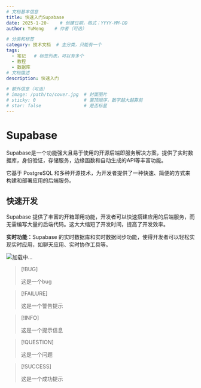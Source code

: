 ```yaml
---
# 文档基本信息
title: 快速入门Supabase
date: 2025-1-20-    # 创建日期，格式：YYYY-MM-DD
author: YuMeng    # 作者（可选）

# 分类和标签
category: 技术文档  # 主分类，只能有一个
tags: 
  - 笔记   # 标签列表，可以有多个
  - 教程   
  - 数据库
# 文档描述
description: 快速入门

# 额外信息（可选）
# image: /path/to/cover.jpg  # 封面图片
# sticky: 0                  # 置顶顺序，数字越大越靠前
# star: false                # 是否标星
---
```


<ReadingProgress/>


# Supabase

Supabase是一个功能强大且易于使用的开源后端即服务解决方案，提供了实时数据库，身份验证，存储服务，边缘函数和自动生成的API等丰富功能。

它基于 PostgreSQL 和多种开源技术，为开发者提供了一种快速、简便的方式来构建和部署应用的后端服务。

## **快速开发**

Supabase 提供了丰富的开箱即用功能，开发者可以快速搭建应用的后端服务，而无需编写大量的后端代码。这大大缩短了开发时间，提高了开发效率。

**实时功能**：Supabase 的实时数据库和实时数据同步功能，使得开发者可以轻松实现实时应用，如聊天应用、实时协作工具等。

<img v-lazy="'https://s21.ax1x.com/2025/02/03/pEZT4KK.png'" alt="加载中..." />



> [!BUG]
>
> 这是一个bug

> [!FAILURE]
>
> 这是一个警告提示

> [!INFO]
>
> 这是一个提示信息

> [!QUESTION]
>
> 这是一个问题

> [!SUCCESS]
>
> 这是一个成功提示

